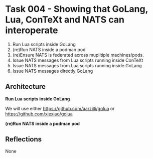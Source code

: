 <header><title>Task 004 - Go, Lua, ConTeXt, NATS</title></header>

# Task 004 - Showing that GoLang, Lua, ConTeXt and NATS can interoperate

1. Run Lua scripts inside GoLang
2. (re)Run NATS inside a podman pod
3. (re)Ensure NATS is federated across muplitiple machines/pods.
4. Issue NATS messages from Lua scripts running inside ConTeXt
5. Issue NATS messages from Lua scripts running inside GoLang
6. Issue NATS messages directly GoLang
 
## Architecture

**Run Lua scripts inside GoLang**

We will use either https://github.com/aarzilli/golua or 
https://github.com/xiexiao/golua 

**(re)Run NATS inside a podman pod**


## Reflections

None

